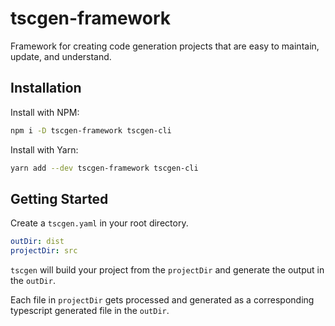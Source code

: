 # tscgen-framework

Framework for creating code generation projects that are easy to maintain, update, and understand.

## Installation

Install with NPM:

```bash
npm i -D tscgen-framework tscgen-cli
```

Install with Yarn:

```bash
yarn add --dev tscgen-framework tscgen-cli
```

## Getting Started

Create a  `tscgen.yaml` in your root directory.

```yaml
outDir: dist
projectDir: src
```

`tscgen` will build your project from the `projectDir` and generate the output in the `outDir`.

Each file in `projectDir` gets processed and generated as a corresponding typescript generated file in the `outDir`.
